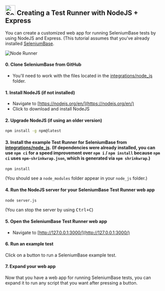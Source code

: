 <h2><img src="https://seleniumbase.github.io/img/logo6.png" title="SeleniumBase" width="32" /> Creating a Test Runner with NodeJS + Express</h2>

You can create a customized web app for running SeleniumBase tests by using NodeJS and Express. (This tutorial assumes that you've already installed [SeleniumBase](https://github.com/seleniumbase/SeleniumBase).

<img src="https://seleniumbase.github.io/other/node_runner.png" title="Node Runner" />

#### 0. Clone SeleniumBase from GitHub

* You'll need to work with the files located in the [integrations/node_js](https://github.com/seleniumbase/SeleniumBase/tree/master/integrations/node_js) folder.

#### 1. Install NodeJS (if not installed)

* Navigate to [https://nodejs.org/en/](https://nodejs.org/en/)
* Click to download and install NodeJS

#### 2. Upgrade NodeJS (if using an older version)

```zsh
npm install -g npm@latest
```

#### 3. Install the example Test Runner for SeleniumBase from [integrations/node_js](https://github.com/seleniumbase/SeleniumBase/tree/master/integrations/node_js). (If dependencies were already installed, you can use `npm ci` for a speed improvement over `npm i` / `npm install` because `npm ci` uses `npm-shrinkwrap.json`, which is generated via ``npm shrinkwrap``.)

```zsh
npm install
```

(You should see a `node_modules` folder appear in your `node_js` folder.)

#### 4. Run the NodeJS server for your SeleniumBase Test Runner web app

```zsh
node server.js
```

(You can stop the server by using <kbd>Ctrl+C</kbd>)

#### 5. Open the SeleniumBase Test Runner web app

* Navigate to [http://127.0.0.1:3000/](http://127.0.0.1:3000/)

#### 6. Run an example test

Click on a button to run a SeleniumBase example test.

#### 7. Expand your web app

Now that you have a web app for running SeleniumBase tests, you can expand it to run any script that you want after pressing a button.
